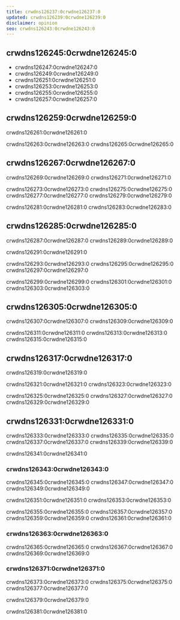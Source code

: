 ```yaml
---
title: crwdns126237:0crwdne126237:0
updated: crwdns126239:0crwdne126239:0
disclaimer: opinion
seo: crwdns126243:0crwdne126243:0
---
```


## crwdns126245:0crwdne126245:0

- crwdns126247:0crwdne126247:0
- crwdns126249:0crwdne126249:0
- crwdns126251:0crwdne126251:0
- crwdns126253:0crwdne126253:0
- crwdns126255:0crwdne126255:0
- crwdns126257:0crwdne126257:0

## crwdns126259:0crwdne126259:0

crwdns126261:0crwdne126261:0

crwdns126263:0crwdne126263:0 crwdns126265:0crwdne126265:0

## crwdns126267:0crwdne126267:0

crwdns126269:0crwdne126269:0 crwdns126271:0crwdne126271:0

crwdns126273:0crwdne126273:0 crwdns126275:0crwdne126275:0 crwdns126277:0crwdne126277:0 crwdns126279:0crwdne126279:0

crwdns126281:0crwdne126281:0 crwdns126283:0crwdne126283:0

## crwdns126285:0crwdne126285:0

crwdns126287:0crwdne126287:0 crwdns126289:0crwdne126289:0

crwdns126291:0crwdne126291:0

crwdns126293:0crwdne126293:0 crwdns126295:0crwdne126295:0 crwdns126297:0crwdne126297:0

crwdns126299:0crwdne126299:0 crwdns126301:0crwdne126301:0 crwdns126303:0crwdne126303:0

## crwdns126305:0crwdne126305:0

crwdns126307:0crwdne126307:0 crwdns126309:0crwdne126309:0

crwdns126311:0crwdne126311:0 crwdns126313:0crwdne126313:0 crwdns126315:0crwdne126315:0

## crwdns126317:0crwdne126317:0

crwdns126319:0crwdne126319:0

crwdns126321:0crwdne126321:0 crwdns126323:0crwdne126323:0

crwdns126325:0crwdne126325:0 crwdns126327:0crwdne126327:0 crwdns126329:0crwdne126329:0

## crwdns126331:0crwdne126331:0

crwdns126333:0crwdne126333:0 crwdns126335:0crwdne126335:0 crwdns126337:0crwdne126337:0 crwdns126339:0crwdne126339:0

crwdns126341:0crwdne126341:0

### crwdns126343:0crwdne126343:0

crwdns126345:0crwdne126345:0 crwdns126347:0crwdne126347:0 crwdns126349:0crwdne126349:0

crwdns126351:0crwdne126351:0 crwdns126353:0crwdne126353:0

crwdns126355:0crwdne126355:0 crwdns126357:0crwdne126357:0 crwdns126359:0crwdne126359:0 crwdns126361:0crwdne126361:0

### crwdns126363:0crwdne126363:0

crwdns126365:0crwdne126365:0 crwdns126367:0crwdne126367:0 crwdns126369:0crwdne126369:0

### crwdns126371:0crwdne126371:0

crwdns126373:0crwdne126373:0 crwdns126375:0crwdne126375:0 crwdns126377:0crwdne126377:0

crwdns126379:0crwdne126379:0

crwdns126381:0crwdne126381:0

